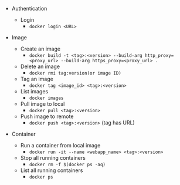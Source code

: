 * Authentication
   * Login
     * ```docker login <URL>```
     
* Image
   * Create an image
     * ```docker build -t <tag>:<version> --build-arg http_proxy=<proxy_url> --build-arg https_proxy=<proxy_url> .``` 
   * Delete an image
     * ```docker rmi tag:version(or image ID)```
   * Tag an image
     * ```docker tag <image_id> <tag>:<version>```
   * List images
     * ```docker images```
   * Pull image to local
     * ```docker pull <tag>:<version>```
   * Push image to remote
     * ```docker push <tag>:<version>``` (tag has URL)

* Container
   * Run a container from local image
     * ```docker run -it --name <webapp_name> <tag>:<version>```
   * Stop all running containers
     * ```docker rm -f $(docker ps -aq)```
   * List all running containers  
     * ```docker ps```
     

